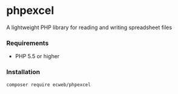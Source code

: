 # phpexcel
A lightweight PHP library for reading and writing spreadsheet files

### Requirements

  - PHP 5.5 or higher

### Installation

    composer require ecweb/phpexcel
